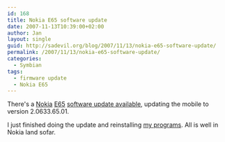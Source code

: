 ```yaml
---
id: 168
title: Nokia E65 software update
date: 2007-11-13T10:39:00+02:00
author: Jan
layout: single
guid: http://sadevil.org/blog/2007/11/13/nokia-e65-software-update/
permalink: /2007/11/13/nokia-e65-software-update/
categories:
  - Symbian
tags:
  - firmware update
  - Nokia E65
---
```

There's a [Nokia](http://www.nokia.com/) [E65](http://europe.nokia.com/A4344227) [software update available](http://europe.nokia.com/A4176089), updating the mobile to version 2.0633.65.01.

I just finished doing the update and reinstalling [my programs](/2007/07/27/software-for-the-nokia-e65/). All is well in Nokia land sofar.
